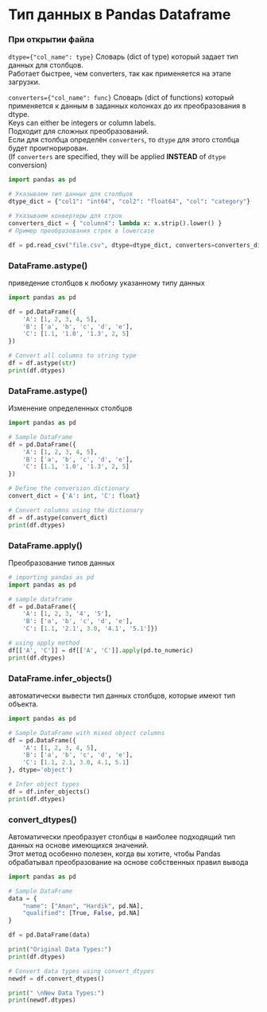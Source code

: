 # Тип данных в Pandas Dataframe

###  При открытии файла
```dtype={"col_name": type}``` Словарь (dict of type) который задает тип данных для столбцов.  
Работает быстрее, чем converters, так как применяется на этапе загрузки.  

```converters={"col_name": func}``` Словарь (dict of functions) который применяется к данным в заданных колонках до их преобразования в dtype.  
Keys can either be integers or column labels.  
Подходит для сложных преобразований.  
Если для столбца определён ```converters```, то ```dtype``` для этого столбца будет проигнорирован.  
(If ```converters``` are specified, they will be applied **INSTEAD** of ```dtype``` conversion)

```python
import pandas as pd

# Указываем тип данных для столбцов
dtype_dict = {"col1": "int64", "col2": "float64", "col": "category"}

# Указываем конвертеры для строк
converters_dict = { "column4": lambda x: x.strip().lower() } 
# Пример преобразования строк в lowercase

df = pd.read_csv("file.csv", dtype=dtype_dict, converters=converters_dict)
```

### DataFrame.astype()
приведение столбцов к любому указанному типу данных

```python
import pandas as pd

df = pd.DataFrame({ 
    'A': [1, 2, 3, 4, 5],
    'B': ['a', 'b', 'c', 'd', 'e'],
    'C': [1.1, '1.0', '1.3', 2, 5]
})

# Convert all columns to string type
df = df.astype(str)
print(df.dtypes)
 ```
### DataFrame.astype()
Изменение определенных столбцов
```python
import pandas as pd

# Sample DataFrame
df = pd.DataFrame({
    'A': [1, 2, 3, 4, 5],
    'B': ['a', 'b', 'c', 'd', 'e'],
    'C': [1.1, '1.0', '1.3', 2, 5]
})

# Define the conversion dictionary
convert_dict = {'A': int, 'C': float}

# Convert columns using the dictionary
df = df.astype(convert_dict)
print(df.dtypes)
```

### DataFrame.apply()
Преобразование типов данных
```python
# importing pandas as pd
import pandas as pd

# sample dataframe
df = pd.DataFrame({
    'A': [1, 2, 3, '4', '5'],
    'B': ['a', 'b', 'c', 'd', 'e'],
    'C': [1.1, '2.1', 3.0, '4.1', '5.1']})

# using apply method
df[['A', 'C']] = df[['A', 'C']].apply(pd.to_numeric)
print(df.dtypes)
```

### DataFrame.infer_objects()
автоматически вывести тип данных столбцов, которые имеют тип объекта. 
```python
import pandas as pd

# Sample DataFrame with mixed object columns
df = pd.DataFrame({
    'A': [1, 2, 3, 4, 5],
    'B': ['a', 'b', 'c', 'd', 'e'],
    'C': [1.1, 2.1, 3.0, 4.1, 5.1]
}, dtype='object')

# Infer object types
df = df.infer_objects()
print(df.dtypes)
```

### convert_dtypes()
Автоматически преобразует столбцы в наиболее подходящий тип данных на основе имеющихся значений.   
Этот метод особенно полезен, когда вы хотите, чтобы Pandas обрабатывал преобразование на основе собственных правил вывода

```python
import pandas as pd

# Sample DataFrame
data = {
    "name": ["Aman", "Hardik", pd.NA],
    "qualified": [True, False, pd.NA]
}

df = pd.DataFrame(data)

print("Original Data Types:")
print(df.dtypes)

# Convert data types using convert_dtypes
newdf = df.convert_dtypes()

print(" \nNew Data Types:")
print(newdf.dtypes)
```